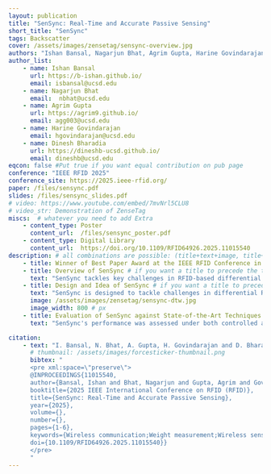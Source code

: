 ```yaml
---
layout: publication
title: "SenSync: Real-Time and Accurate Passive Sensing"
short_title: "SenSync"
tags: Backscatter
cover: /assets/images/zensetag/sensync-overview.jpg
authors: "Ishan Bansal, Nagarjun Bhat, Agrim Gupta, Harine Govindarajan, Dinesh Bharadia" # needed for publications/
author_list:
    - name: Ishan Bansal
      url: https://b-ishan.github.io/
      email: isbansal@ucsd.edu
    - name: Nagarjun Bhat
      email:  nbhat@ucsd.edu
    - name: Agrim Gupta
      url: https://agrim9.github.io/
      email: agg003@ucsd.edu
    - name: Harine Govindarajan
      email: hgovindarajan@ucsd.edu
    - name: Dinesh Bharadia
      url: https://dineshb-ucsd.github.io/
      email: dineshb@ucsd.edu
eqcon: false #Put true if you want equal contribution on pub page
conference: "IEEE RFID 2025"
conference_site: https://2025.ieee-rfid.org/
paper: /files/sensync.pdf
slides: /files/sensync_slides.pdf
# video: https://www.youtube.com/embed/7mvNrl5CLU8
# video_str: Demonstration of ZenseTag
miscs:  # whatever you need to add Extra
    - content_type: Poster
      content_url:  /files/sensync_poster.pdf
    - content_type: Digital Library
      content_url:  https://doi.org/10.1109/RFID64926.2025.11015540
description: # all combinations are possible: (title+text+image, title+image, text+image etc), things will be populated in orders
    - title: Winner of Best Paper Award at the IEEE RFID Conference in 2025
    - title: Overview of SenSync # if you want a title to precede the text
      text: "SenSync tackles key challenges in RFID-based differential sensing systems, including temporal misalignment, phase ambiguity, and environmental sensitivity. Traditional techniques are limited by sequential data processing, which introduces time shifts, and arbitrary phase jumps injected by commercial RFID readers, which obscure accurate differential measurements. These issues, compounded by multipath effects and dynamic environments, hinder the deployment of robust RFID sensing systems at scale. To address these challenges, we propose innovative algorithms and signal processing techniques to align and interpret time-shifted data from multiple ICs. Our approach mitigates the effects of temporal misalignment and phase ambiguity, ensuring reliable differential sensing in real-world applications. By improving data alignment and robustness, we accelerate the sensory resolution by 5x. Furthermore, we developed a user interface capable of automatically detecting sensors within the system’s field of operation and displaying their readings in real-time, demonstrating the practical applicability and versatility of our proposed solution."
    - title: Design and Idea of SenSync # if you want a title to precede the text
      text: "SenSync is designed to tackle challenges in differential RFID sensing, such as temporal mismatches and phase ambiguity. Traditional systems suffer from sequential tag reading and variable energy harvesting times, leading to inconsistent phase measurements. SenSync addresses these issues with a novel algorithm that aligns and processes RFID signals in real time. A key feature of SenSync is its use of Dynamic Time Warping (DTW) to synchronize phase sequences from multiple RFID tags, overcoming time shifts introduced by commercial RFID readers. By analyzing backscattered signals across multiple frequency channels, the system ensures robust phase difference calculations. Empirical testing showed that maintaining at least three stable channels mitigates phase errors caused by frequency hopping. SenSync also enhances throughput by optimizing RFID reader configurations. Unlike previous works that rely on low-throughput 3rd party interfaces, SenSync employs the Impinj Octane SDK, enabling an eightfold increase in sampling rate. This improvement allows for faster and more reliable real-time sensing. Additionally, SenSync operates across different computing environments, supporting both Java and Python implementations. Its deterministic approach eliminates the need for extensive training datasets, making it adaptable to various real-world sensing applications. This innovation significantly improves the accuracy and efficiency of RFID-based differential sensing systems."
      image: /assets/images/zensetag/sensync-dtw.jpg
      image_width: 800 # px
    - title: Evaluation of SenSync against State-of-the-Art Techniques # if you want a title to precede the text
      text: "SenSync's performance was assessed under both controlled and dynamic conditions to demonstrate its advantages over existing differential RFID sensing methods. The evaluation compared SenSync with ZenseTag, both in terms of accuracy and robustness. In static conditions, SenSync was tested using a Simulatory Stubbed Tag (SST) placed 50 cm from the RFID antenna. Results showed that SenSync produced significantly lower phase error than ZenseTag, highlighting its superior precision. The median error in computing phase differences was reduced, making SenSync a more reliable solution for differential sensing. Under dynamic conditions, where disturbances such as moving objects and lateral tag movements were introduced, SenSync continued to outperform other methods. It maintained a median phase error of just 0.79°, compared to significantly higher errors observed with ZenseTag. Further analysis demonstrated that SenSync’s integration of DTW alignment and high-throughput data collection played a crucial role in improving accuracy. Additionally, SenSync was evaluated using a commercial Force-Sensitive Resistor (FSR) to classify weight changes. The results showed that SenSync achieved significantly higher accuracy than existing state-of-the-art methods, even when dealing with metallic weights. These findings confirm that SenSync enhances RFID-based sensing, providing more precise and reliable real-time measurements across various environments."

citation:
    - text: "I. Bansal, N. Bhat, A. Gupta, H. Govindarajan and D. Bharadia, \"SenSync: Real-Time and Accurate Passive Sensing,\" 2025 IEEE International Conference on RFID (RFID), Atlanta, GA, USA, 2025, pp. 1-6, doi: 10.1109/RFID64926.2025.11015540."
      # thumbnail: /assets/images/forcesticker-thumbnail.png
      bibtex: "
      <pre xml:space=\"preserve\">
      @INPROCEEDINGS{11015540,
      author={Bansal, Ishan and Bhat, Nagarjun and Gupta, Agrim and Govindarajan, Harine and Bharadia, Dinesh},
      booktitle={2025 IEEE International Conference on RFID (RFID)}, 
      title={SenSync: Real-Time and Accurate Passive Sensing}, 
      year={2025},
      volume={},
      number={},
      pages={1-6},
      keywords={Wireless communication;Weight measurement;Wireless sensor networks;Accuracy;Signal processing algorithms;Real-time systems;Sensors;Passive RFID tags;Remote sensing;Radiofrequency identification;Algorithm;Passive System;Real-Time Sensing},
      doi={10.1109/RFID64926.2025.11015540}}
      </pre>
      "
---
```



